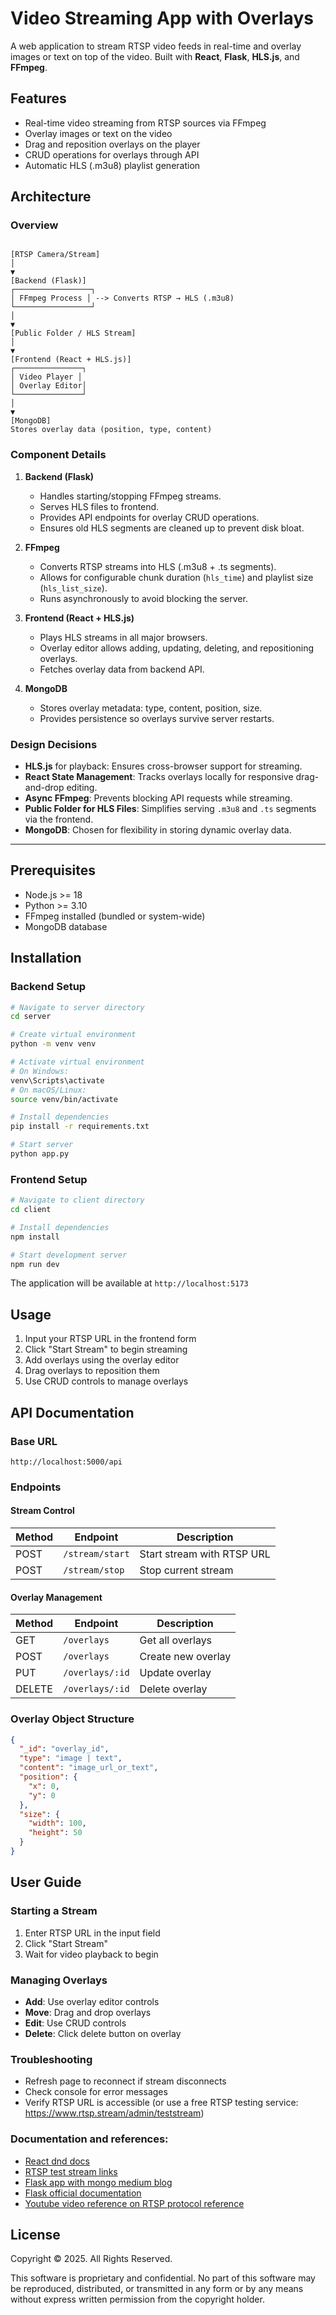 # Video Streaming App with Overlays

A web application to stream RTSP video feeds in real-time and overlay images or text on top of the video. Built with **React**, **Flask**, **HLS.js**, and **FFmpeg**.

## Features

- Real-time video streaming from RTSP sources via FFmpeg
- Overlay images or text on the video
- Drag and reposition overlays on the player
- CRUD operations for overlays through API
- Automatic HLS (.m3u8) playlist generation



## Architecture

### Overview
```

[RTSP Camera/Stream]
│
▼
[Backend (Flask)]
┌─────────────────┐
│ FFmpeg Process │ --> Converts RTSP → HLS (.m3u8)
└─────────────────┘
│
▼
[Public Folder / HLS Stream]
│
▼
[Frontend (React + HLS.js)]
┌───────────────┐
│ Video Player │
│ Overlay Editor│
└───────────────┘
│
▼
[MongoDB]
Stores overlay data (position, type, content)
```

### Component Details

1. **Backend (Flask)**  
   - Handles starting/stopping FFmpeg streams.  
   - Serves HLS files to frontend.  
   - Provides API endpoints for overlay CRUD operations.  
   - Ensures old HLS segments are cleaned up to prevent disk bloat.

2. **FFmpeg**  
   - Converts RTSP streams into HLS (.m3u8 + .ts segments).  
   - Allows for configurable chunk duration (`hls_time`) and playlist size (`hls_list_size`).  
   - Runs asynchronously to avoid blocking the server.

3. **Frontend (React + HLS.js)**  
   - Plays HLS streams in all major browsers.  
   - Overlay editor allows adding, updating, deleting, and repositioning overlays.  
   - Fetches overlay data from backend API.

4. **MongoDB**  
   - Stores overlay metadata: type, content, position, size.  
   - Provides persistence so overlays survive server restarts.

### Design Decisions

- **HLS.js** for playback: Ensures cross-browser support for streaming.  
- **React State Management**: Tracks overlays locally for responsive drag-and-drop editing.  
- **Async FFmpeg**: Prevents blocking API requests while streaming.  
- **Public Folder for HLS Files**: Simplifies serving `.m3u8` and `.ts` segments via the frontend.  
- **MongoDB**: Chosen for flexibility in storing dynamic overlay data.  

---


## Prerequisites

- Node.js >= 18
- Python >= 3.10
- FFmpeg installed (bundled or system-wide)
- MongoDB database

## Installation

### Backend Setup

```bash
# Navigate to server directory
cd server

# Create virtual environment
python -m venv venv

# Activate virtual environment
# On Windows:
venv\Scripts\activate
# On macOS/Linux:
source venv/bin/activate

# Install dependencies
pip install -r requirements.txt

# Start server
python app.py
```

### Frontend Setup

```bash
# Navigate to client directory
cd client

# Install dependencies
npm install

# Start development server
npm run dev
```

The application will be available at `http://localhost:5173`

## Usage

1. Input your RTSP URL in the frontend form
2. Click "Start Stream" to begin streaming
3. Add overlays using the overlay editor
4. Drag overlays to reposition them
5. Use CRUD controls to manage overlays

## API Documentation

### Base URL
`http://localhost:5000/api`

### Endpoints

#### Stream Control
| Method | Endpoint | Description |
|--------|----------|-------------|
| POST | `/stream/start` | Start stream with RTSP URL |
| POST | `/stream/stop` | Stop current stream |

#### Overlay Management
| Method | Endpoint | Description |
|--------|----------|-------------|
| GET | `/overlays` | Get all overlays |
| POST | `/overlays` | Create new overlay |
| PUT | `/overlays/:id` | Update overlay |
| DELETE | `/overlays/:id` | Delete overlay |

### Overlay Object Structure

```json
{
  "_id": "overlay_id",
  "type": "image | text",
  "content": "image_url_or_text",
  "position": { 
    "x": 0, 
    "y": 0 
  },
  "size": { 
    "width": 100, 
    "height": 50 
  }
}
```

## User Guide

### Starting a Stream
1. Enter RTSP URL in the input field
2. Click "Start Stream"
3. Wait for video playback to begin

### Managing Overlays
- **Add**: Use overlay editor controls
- **Move**: Drag and drop overlays
- **Edit**: Use CRUD controls
- **Delete**: Click delete button on overlay

### Troubleshooting
- Refresh page to reconnect if stream disconnects
- Check console for error messages
- Verify RTSP URL is accessible (or use a free RTSP testing service: https://www.rtsp.stream/admin/teststream)

### Documentation and references:
- [React dnd docs](https://react-dnd.github.io/react-dnd/about)
- [RTSP test stream links](https://www.rtsp.stream/admin/teststream)
- [Flask app with mongo medium blog](https://ankush-chavan.medium.com/creating-flask-application-with-mongodb-database-77ec45b5b995)
- [Flask official documentation](https://flask.palletsprojects.com/en/stable/quickstart/#unique-urls-redirection-behavior)
- [Youtube video reference on RTSP protocol reference](https://www.youtube.com/watch?v=0_kjYR2rM7o)

## License

Copyright © 2025. All Rights Reserved.

This software is proprietary and confidential. No part of this software may be reproduced, distributed, or transmitted in any form or by any means without express written permission from the copyright holder.